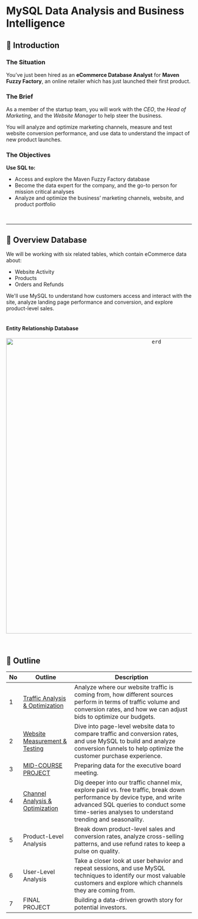 # **MySQL Data Analysis and Business Intelligence**

## 📂 **Introduction**
### **The Situation**
You’ve just been hired as an **eCommerce Database Analyst** for **Maven Fuzzy Factory**, an online retailer which has just launched their first product.

### **The Brief**
As a member of the startup team, you will work with the *CEO*, the *Head of Marketing*, and the *Website Manager* to help steer the business.

You will analyze and optimize marketing channels, measure and test website conversion performance, and use data to understand the impact of new product launches. 

### **The Objectives**
**Use SQL to:**
- Access and explore the Maven Fuzzy Factory database
- Become the data expert for the company, and the go-to person for mission critical analyses
- Analyze and optimize the business’ marketing channels, website, and product portfolio <br>
<br>

---

## 📂 **Overview Database**
We will be working with six related tables, which contain eCommerce data about:
- Website Activity
- Products
- Orders and Refunds

We'll use MySQL to understand how customers access and interact with the site, analyze landing page performance and conversion, and explore product-level sales.
<br>
<br>

#### **Entity Relationship Database**

<p align="center">
  <kbd><img width="800" alt="erd" src="https://user-images.githubusercontent.com/115857221/216096971-49eb3432-6cdf-49c4-afcc-78e386d6cb50.png"> </kbd> <br>
</p>

<br>


## 📂 **Outline**

No | Outline | Description
---|---|---
1 | [Traffic Analysis & Optimization](https://github.com/faizns/Udemy-Advanced-MySQL-Data-Analysis/tree/ab86cac0a64f20fff34c36b6784c2ff8b7929d83/01_Traffic%20Analysis%20%26%20Optimization) | Analyze where our website traffic is coming from, how different sources perform in terms of traffic volume and conversion rates, and how we can adjust bids to optimize our budgets.
2 | [Website Measurement & Testing](https://github.com/faizns/Udemy-Advanced-MySQL-Data-Analysis/tree/ab86cac0a64f20fff34c36b6784c2ff8b7929d83/02_Website%20Measurement%20%26%20Testing) | Dive into page-level website data to compare traffic and conversion rates, and use MySQL to build and analyze conversion funnels to help optimize the customer purchase experience.
3 | [MID-COURSE PROJECT](https://github.com/faizns/Udemy-Advanced-MySQL-Data-Analysis/tree/ab86cac0a64f20fff34c36b6784c2ff8b7929d83/03_Mid%20Course%20Project) | Preparing data for the executive board meeting.
4 | [Channel Analysis & Optimization](https://github.com/faizns/Udemy-Advanced-MySQL-Data-Analysis/tree/ab86cac0a64f20fff34c36b6784c2ff8b7929d83/04_Channel%20Analysis%20%26%20Optimization) | Dig deeper into our traffic channel mix, explore paid vs. free traffic, break down performance by device type, and write advanced SQL queries to conduct some time-series analyses to understand trending and seasonality.
5 | Product-Level Analysis | Break down product-level sales and conversion rates, analyze cross-selling patterns, and use refund rates to keep a pulse on quality.
6 | User-Level Analysis | Take a closer look at user behavior and repeat sessions, and use MySQL techniques to identify our most valuable customers and explore which channels they are coming from.
7 | FINAL PROJECT | Building a data-driven growth story for potential investors.

